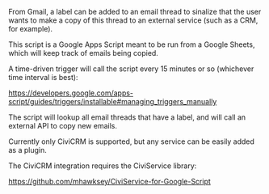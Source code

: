From Gmail, a label can be added to an email thread to sinalize that the user wants to make a copy of this thread to an external service (such as a CRM, for example).

This script is a Google Apps Script meant to be run from a Google Sheets, which will keep track of emails being copied.

A time-driven trigger will call the script every 15 minutes or so (whichever time interval is best):

https://developers.google.com/apps-script/guides/triggers/installable#managing_triggers_manually

The script will lookup all email threads that have a label, and will call an external API to copy new emails.

Currently only CiviCRM is supported, but any service can be easily added as a plugin.

The CiviCRM integration requires the CiviService library:

https://github.com/mhawksey/CiviService-for-Google-Script

 
